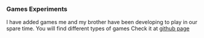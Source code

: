 ### Games Experiments
I have added games me and my brother have been developing to play in our spare time. You will find different types of games 
Check it at [github page](http://create.espora.net/games/)
